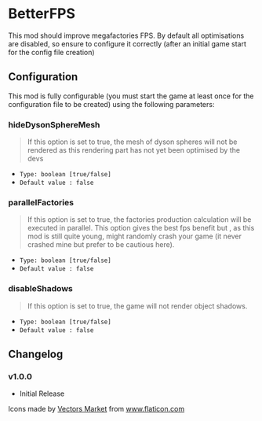 # BetterFPS

This mod should improve megafactories FPS. By default all optimisations are disabled, so ensure to configure it correctly (after an initial game start for the config file creation)

## Configuration

This mod is fully configurable (you must start the game at least once for the configuration file to be created) using the following parameters:

### hideDysonSphereMesh

> If this option is set to true, the mesh of dyson spheres will not be rendered as this rendering part has not yet been optimised by the devs

-   `Type: boolean [true/false]`
-   `Default value : false`

### parallelFactories

> If this option is set to true, the factories production calculation will be executed in parallel. This option gives the best fps benefit but , as this mod is still quite young, might randomly crash your game (it never crashed mine but prefer to be cautious here).

-   `Type: boolean [true/false]`
-   `Default value : false`

### disableShadows

> If this option is set to true, the game will not render object shadows.

-   `Type: boolean [true/false]`
-   `Default value : false`

## Changelog

### v1.0.0

-   Initial Release

<div>Icons made by <a href="https://www.flaticon.com/authors/vectors-market" title="Vectors Market">Vectors Market</a> from <a href="https://www.flaticon.com/" title="Flaticon">www.flaticon.com</a></div>
